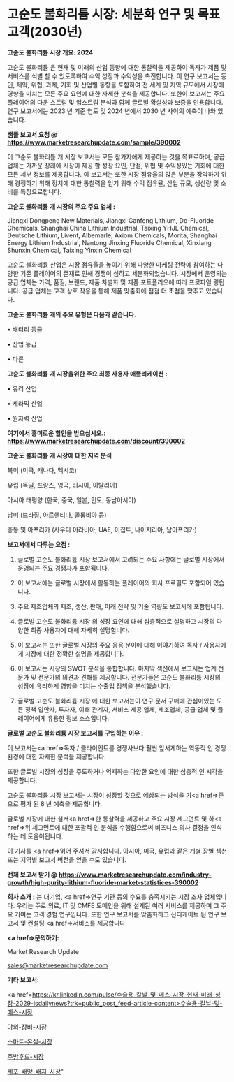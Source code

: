 # 고순도 불화리튬 시장: 세분화 연구 및 목표 고객(2030년)

<strong>고순도 불화리튬 시장 개요: 2024</strong>

고순도 불화리튬 은 현재 및 미래의 산업 동향에 대한 통찰력을 제공하여 독자가 제품 및 서비스를 식별 할 수 있도록하여 수익 성장과 수익성을 촉진합니다. 이 연구 보고서는 동인, 제약, 위협, 과제, 기회 및 산업별 동향을 포함하여 전 세계 및 지역 규모에서 시장에 영향을 미치는 모든 주요 요인에 대한 자세한 분석을 제공합니다. 또한이 보고서는 주요 플레이어의 다운 스트림 및 업스트림 분석과 함께 글로벌 확실성과 보증을 인용합니다. 연구 보고서에는 2023 년 기준 연도 및 2024 년에서 2030 년 사이의 예측이 나와 있습니다.



<strong>샘플 보고서 요청 @ <a href=https://www.marketresearchupdate.com/sample/390002>https://www.marketresearchupdate.com/sample/390002</a></strong>

이 고순도 불화리튬 개 시장 보고서는 모든 참가자에게 제공하는 것을 목표로하며, 공급 업체는 가까운 장래에 시장이 제공 할 성장 요인, 단점, 위협 및 수익성있는 기회에 대한 모든 세부 정보를 제공합니다. 이 보고서는 또한 시장 점유율의 많은 부분을 장악하기 위해 경쟁하기 위해 정치에 대한 통찰력을 얻기 위해 수익 점유율, 산업 규모, 생산량 및 소비를 특징으로합니다.



<strong>고순도 불화리튬 개 시장의 주요 주요 업체 :</strong>

Jiangxi Dongpeng New Materials, Jiangxi Ganfeng Lithium, Do-Fluoride Chemicals, Shanghai China Lithium Industrial, Taixing YHJL Chemical, Deutsche Lithium, Livent, Albemarle, Axiom Chemicals, Morita, Shanghai Energy Lithium Industrial, Nantong Jinxing Fluoride Chemical, Xinxiang Shunxin Chemical, Taixing Yinxin Chemical

고순도 불화리튬 산업은 시장 점유율을 높이기 위해 다양한 마케팅 전략에 참여하는 다양한 기존 플레이어의 존재로 인해 경쟁이 심하고 세분화되었습니다. 시장에서 운영되는 공급 업체는 가격, 품질, 브랜드, 제품 차별화 및 제품 포트폴리오에 따라 프로파일 링됩니다. 공급 업체는 고객 상호 작용을 통해 제품 맞춤화에 점점 더 초점을 맞추고 있습니다.



<strong>고순도 불화리튬 개의 주요 유형은 다음과 같습니다.</strong>

• 배터리 등급

• 산업 등급

• 다른



<strong>고순도 불화리튬 개 시장을위한 주요 최종 사용자 애플리케이션 :</strong>

• 유리 산업

• 세라믹 산업

• 원자력 산업



<strong>여기에서 흥미로운 할인을 받으십시오.: <a href=https://www.marketresearchupdate.com/discount/390002>https://www.marketresearchupdate.com/discount/390002</a></strong>



<strong>고순도 불화리튬 개 시장에 대한 지역 분석</strong>

북미 (미국, 캐나다, 멕시코)

유럽 (독일, 프랑스, 영국, 러시아, 이탈리아)

아시아 태평양 (한국, 중국, 일본, 인도, 동남아시아)

남미 (브라질, 아르헨티나, 콜롬비아 등)

중동 및 아프리카 (사우디 아라비아, UAE, 이집트, 나이지리아, 남아프리카)



<strong>보고서에서 다루는 요점 :</strong>

1. 글로벌 고순도 불화리튬 시장 보고서에서 고려되는 주요 사항에는 글로벌 시장에서 운영되는 주요 경쟁자가 포함됩니다.

2. 이 보고서에는 글로벌 시장에서 활동하는 플레이어의 회사 프로필도 포함되어 있습니다.

3. 주요 제조업체의 제조, 생산, 판매, 미래 전략 및 기술 역량도 보고서에 포함됩니다.

4. 글로벌 고순도 불화리튬 시장 의 성장 요인에 대해 심층적으로 설명하고 시장의 다양한 최종 사용자에 대해 자세히 설명합니다.

5. 이 보고서는 또한 글로벌 시장의 주요 응용 분야에 대해 이야기하여 독자 / 사용자에게 시장에 대한 정확한 설명을 제공합니다.

6. 이 보고서는 시장의 SWOT 분석을 통합합니다. 마지막 섹션에서 보고서는 업계 전문가 및 전문가의 의견과 견해를 제공합니다. 전문가들은 고순도 불화리튬 시장의 성장에 유리하게 영향을 미치는 수출입 정책을 분석했습니다.

7. 글로벌 고순도 불화리튬 시장 에 대한 보고서는이 연구 문서 구매에 관심이있는 모든 정책 입안자, 투자자, 이해 관계자, 서비스 제공 업체, 제조업체, 공급 업체 및 플레이어에게 유용한 정보 소스입니다.



<strong>글로벌 고순도 불화리튬 시장 보고서를 구입하는 이유 :</strong>

이 보고서는<a href=>독자 / 클</a>라이언트를 경쟁사보다 훨씬 앞서게하는 역동적 인 경쟁 환경에 대한 자세한 분석을 제공합니다.

또한 글로벌 시장의 성장을 주도하거나 억제하는 다양한 요인에 대한 심층적 인 시각을 제공합니다.

고순도 불화리튬 시장 보고서는 시장이 성장할 것으로 예상되는 방식을 기<a href=>준으로</a> 평가 된 8 년 예측을 제공합니다.

글로벌 시장에 대한 철저<a href=>한 통찰력</a>을 제공하고 주요 시장 세그먼트 및 하<a href=>위 세그</a>먼트에 대한 포괄적 인 분석을 수행함으로써 비즈니스 의사 결정을 인식하는 데 도움이됩니다.

이 기사를 <a href=>읽어 주</a>셔서 감사합니다. 아시아, 미국, 유럽과 같은 개별 장별 섹션 또는 지역별 보고서 버전을 얻을 수도 있습니다.



<strong>전체 보고서 받기 @ <a href=https://www.marketresearchupdate.com/industry-growth/high-purity-lithium-fluoride-market-statistices-390002>https://www.marketresearchupdate.com/industry-growth/high-purity-lithium-fluoride-market-statistices-390002</a></strong>



<strong>회사 소개 :</strong>
는 대기업, <a href=>연구 기</a>관 등의 수요를 충족시키는 시장 조사 업체입니다. 우리는 주로 의료, IT 및 CMFE 도메인을 위해 설계된 여러 서비스를 제공하며 그 주요 기여는 고객 경험 연구입니다. 또한 연구 보고서를 맞춤화하고 신디케이트 된 연구 보고서 및 컨설팅 <a href=>서비</a>스를 제공합니다.



<strong><a href=>문의하기:</a></strong>

Market Research Update

sales@marketresearchupdate.com



<strong>기타 보고서:</strong>

<a href=https://kr.linkedin.com/pulse/수술용-칼날-및-메스-시장-현재-미래-성장-2029-isdailynews?trk=public_post_feed-article-content>수술용-칼날-및-메스-시장</a>

<a href=https://www.linkedin.com/pulse/야외-장비-시장-현재-및-미래-성장-2029-trendsetters-talk-360-analysis/>야외-장비-시장</a>

<a href=https://www.linkedin.com/pulse/스마트-온실-시장-규모-및-성장-2023-consumer-connection-compendium-ana-066rf/>스마트-온실-시장</a>

<a href=https://www.linkedin.com/pulse/주방후드-시장-규모-및-성장-2023-survey-savvy-insights-360-analysis-xxguf/>주방후드-시장</a>

<a href=https://www.linkedin.com/pulse/세포-배양-배지-시장-진입-전략-및-위험-평가2030년-market-matrix-musings-analysis-ax3gc/>세포-배양-배지-시장</a>"
